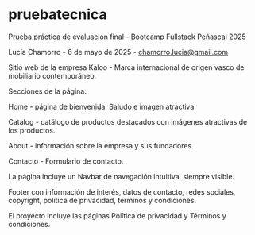 # pruebatecnica
Prueba práctica de evaluación final - Bootcamp Fullstack Peñascal 2025 

Lucía Chamorro - 6 de mayo de 2025 - chamorro.lucia@gmail.com

Sitio web de la empresa Kaloo - Marca internacional de origen vasco de mobiliario contemporáneo. 

Secciones de la página:

Home - página de bienvenida. Saludo e imagen atractiva.

Catalog - catálogo de productos destacados con imágenes atractivas de los productos.

About - información sobre la empresa y sus fundadores

Contacto - Formulario de contacto.

La página incluye un Navbar de navegación intuitiva, siempre visible. 

Footer con información de interés, datos de contacto, redes sociales, copyright, política de privacidad, términos y condiciones.

El proyecto incluye las páginas Política de privacidad y Términos y condiciones. 
